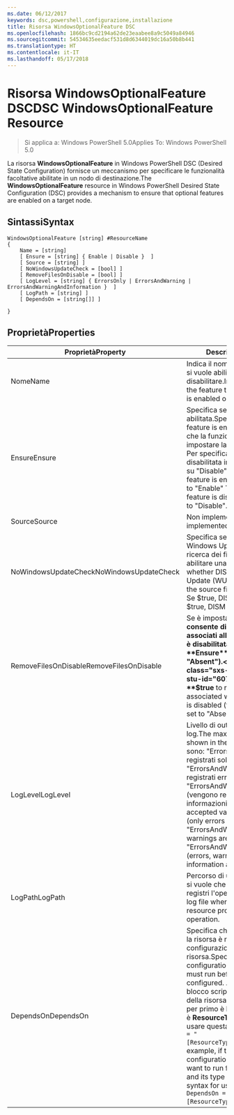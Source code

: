 ```yaml
---
ms.date: 06/12/2017
keywords: dsc,powershell,configurazione,installazione
title: Risorsa WindowsOptionalFeature DSC
ms.openlocfilehash: 1866bc9cd2194a62de23eaabee8a9c5049a84946
ms.sourcegitcommit: 54534635eedacf531d8d6344019dc16a50b8b441
ms.translationtype: HT
ms.contentlocale: it-IT
ms.lasthandoff: 05/17/2018
---
```

# <a name="dsc-windowsoptionalfeature-resource"></a><span data-ttu-id="607f9-103">Risorsa WindowsOptionalFeature DSC</span><span class="sxs-lookup"><span data-stu-id="607f9-103">DSC WindowsOptionalFeature Resource</span></span>

> <span data-ttu-id="607f9-104">Si applica a: Windows PowerShell 5.0</span><span class="sxs-lookup"><span data-stu-id="607f9-104">Applies To: Windows PowerShell 5.0</span></span>

<span data-ttu-id="607f9-105">La risorsa **WindowsOptionalFeature** in Windows PowerShell DSC (Desired State Configuration) fornisce un meccanismo per specificare le funzionalità facoltative abilitate in un nodo di destinazione.</span><span class="sxs-lookup"><span data-stu-id="607f9-105">The **WindowsOptionalFeature** resource in Windows PowerShell Desired State Configuration (DSC) provides a mechanism to ensure that optional features are enabled on a target node.</span></span>

## <a name="syntax"></a><span data-ttu-id="607f9-106">Sintassi</span><span class="sxs-lookup"><span data-stu-id="607f9-106">Syntax</span></span>

```
WindowsOptionalFeature [string] #ResourceName
{
    Name = [string]
    [ Ensure = [string] { Enable | Disable }  ]
    [ Source = [string] ]
    [ NoWindowsUpdateCheck = [bool] ]
    [ RemoveFilesOnDisable = [bool] ]
    [ LogLevel = [string] { ErrorsOnly | ErrorsAndWarning | ErrorsAndWarningAndInformation }  ]
    [ LogPath = [string] ]
    [ DependsOn = [string[]] ]

}
```

## <a name="properties"></a><span data-ttu-id="607f9-107">Proprietà</span><span class="sxs-lookup"><span data-stu-id="607f9-107">Properties</span></span>

|  <span data-ttu-id="607f9-108">Proprietà</span><span class="sxs-lookup"><span data-stu-id="607f9-108">Property</span></span>  |  <span data-ttu-id="607f9-109">Description</span><span class="sxs-lookup"><span data-stu-id="607f9-109">Description</span></span>   |
|---|---|
| <span data-ttu-id="607f9-110">Nome</span><span class="sxs-lookup"><span data-stu-id="607f9-110">Name</span></span>| <span data-ttu-id="607f9-111">Indica il nome della funzionalità che si vuole abilitare o disabilitare.</span><span class="sxs-lookup"><span data-stu-id="607f9-111">Indicates the name of the feature that you want to ensure is enabled or disabled.</span></span>|
| <span data-ttu-id="607f9-112">Ensure</span><span class="sxs-lookup"><span data-stu-id="607f9-112">Ensure</span></span>| <span data-ttu-id="607f9-113">Specifica se la funzionalità è abilitata.</span><span class="sxs-lookup"><span data-stu-id="607f9-113">Specifies whether the feature is enabled.</span></span> <span data-ttu-id="607f9-114">Per specificare che la funzionalità è abilitata impostare la proprietà su "Enable". Per specificare che la funzionalità è disabilitata impostare la proprietà su "Disable".</span><span class="sxs-lookup"><span data-stu-id="607f9-114">To ensure that the feature is enabled, set this property to "Enable" To ensure that the feature is disabled, set the property to "Disable".</span></span>|
| <span data-ttu-id="607f9-115">Source</span><span class="sxs-lookup"><span data-stu-id="607f9-115">Source</span></span>| <span data-ttu-id="607f9-116">Non implementata.</span><span class="sxs-lookup"><span data-stu-id="607f9-116">Not implemented.</span></span>|
| <span data-ttu-id="607f9-117">NoWindowsUpdateCheck</span><span class="sxs-lookup"><span data-stu-id="607f9-117">NoWindowsUpdateCheck</span></span>| <span data-ttu-id="607f9-118">Specifica se DISM contatta Windows Update (WU) durante la ricerca dei file di origine per abilitare una funzionalità.</span><span class="sxs-lookup"><span data-stu-id="607f9-118">Specifies whether DISM contacts Windows Update (WU) when searching for the source files to enable a feature.</span></span> <span data-ttu-id="607f9-119">Se $true, DISM non contatta WU.</span><span class="sxs-lookup"><span data-stu-id="607f9-119">If $true, DISM does not contact WU.</span></span>|
| <span data-ttu-id="607f9-120">RemoveFilesOnDisable</span><span class="sxs-lookup"><span data-stu-id="607f9-120">RemoveFilesOnDisable</span></span>| <span data-ttu-id="607f9-121">Se è impostata su **$true** consente di rimuovere tutti i file associati alla funzionalità quando è disabilitata (ossia, quando **Ensure** è impostata su "Absent").</span><span class="sxs-lookup"><span data-stu-id="607f9-121">Set to **$true** to remove all files associated with the feature when it is disabled (that is, when **Ensure** is set to "Absent").</span></span>|
| <span data-ttu-id="607f9-122">LogLevel</span><span class="sxs-lookup"><span data-stu-id="607f9-122">LogLevel</span></span>| <span data-ttu-id="607f9-123">Livello di output massimo per i log.</span><span class="sxs-lookup"><span data-stu-id="607f9-123">The maximum output level shown in the logs.</span></span> <span data-ttu-id="607f9-124">I valori consentiti sono: "ErrorsOnly" (vengono registrati solo gli errori), "ErrorsAndWarning" (vengono registrati errori e avvisi) e "ErrorsAndWarningAndInformation" (vengono registrati errori, avvisi e informazioni di debug).</span><span class="sxs-lookup"><span data-stu-id="607f9-124">The accepted values are: "ErrorsOnly" (only errors are logged), "ErrorsAndWarning" (errors and warnings are logged), and "ErrorsAndWarningAndInformation" (errors, warnings, and debug information are logged).</span></span>|
| <span data-ttu-id="607f9-125">LogPath</span><span class="sxs-lookup"><span data-stu-id="607f9-125">LogPath</span></span>| <span data-ttu-id="607f9-126">Percorso di un file di registro in cui si vuole che il provider di risorse registri l'operazione.</span><span class="sxs-lookup"><span data-stu-id="607f9-126">The path to a log file where you want the resource provider to log the operation.</span></span>|
| <span data-ttu-id="607f9-127">DependsOn</span><span class="sxs-lookup"><span data-stu-id="607f9-127">DependsOn</span></span>| <span data-ttu-id="607f9-128">Specifica che prima di configurare la risorsa è necessario eseguire la configurazione di un'altra risorsa.</span><span class="sxs-lookup"><span data-stu-id="607f9-128">Specifies that the configuration of another resource must run before this resource is configured.</span></span> <span data-ttu-id="607f9-129">Ad esempio, se l'ID del blocco script di configurazione della risorsa che si vuole eseguire per primo è __ResourceName__ e il tipo è __ResourceType__, la sintassi per usare questa proprietà è `DependsOn = "[ResourceType]ResourceName"`.</span><span class="sxs-lookup"><span data-stu-id="607f9-129">For example, if the ID of the resource configuration script block that you want to run first is __ResourceName__ and its type is __ResourceType__, the syntax for using this property is `DependsOn = "[ResourceType]ResourceName"`.</span></span>|